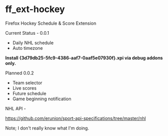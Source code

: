 # ff_ext-hockey
Firefox Hockey Schedule &amp; Score Extension

Current Status - 0.0.1

- Daily NHL schedule
- Auto timezone

**Install {3d79db25-5fc9-4386-aaf7-0aaf5e07930f}.xpi via debug addons only.**

Planned 0.0.2

- Team selector
- Live scores
- Future schedule
- Game beginning notification


NHL API -

https://github.com/erunion/sport-api-specifications/tree/master/nhl

Note; I don't really know what I'm doing. 
